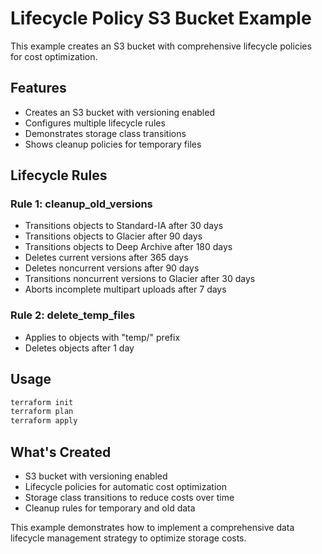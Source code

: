 # Lifecycle Policy S3 Bucket Example

This example creates an S3 bucket with comprehensive lifecycle policies for cost optimization.

## Features

- Creates an S3 bucket with versioning enabled
- Configures multiple lifecycle rules
- Demonstrates storage class transitions
- Shows cleanup policies for temporary files

## Lifecycle Rules

### Rule 1: cleanup_old_versions
- Transitions objects to Standard-IA after 30 days
- Transitions objects to Glacier after 90 days
- Transitions objects to Deep Archive after 180 days
- Deletes current versions after 365 days
- Deletes noncurrent versions after 90 days
- Transitions noncurrent versions to Glacier after 30 days
- Aborts incomplete multipart uploads after 7 days

### Rule 2: delete_temp_files
- Applies to objects with "temp/" prefix
- Deletes objects after 1 day

## Usage

```bash
terraform init
terraform plan
terraform apply
```

## What's Created

- S3 bucket with versioning enabled
- Lifecycle policies for automatic cost optimization
- Storage class transitions to reduce costs over time
- Cleanup rules for temporary and old data

This example demonstrates how to implement a comprehensive data lifecycle management strategy to optimize storage costs.